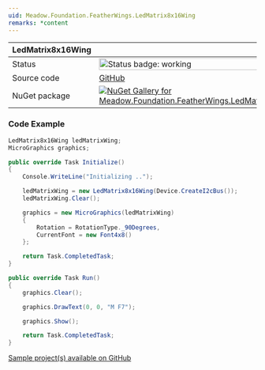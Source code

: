 ```yaml
---
uid: Meadow.Foundation.FeatherWings.LedMatrix8x16Wing
remarks: *content
---
```


| LedMatrix8x16Wing | |
|--------|--------|
| Status | <img src="https://img.shields.io/badge/Working-brightgreen" style="width: auto; height: -webkit-fill-available;" alt="Status badge: working" /> |
| Source code | [GitHub](https://github.com/WildernessLabs/Meadow.Foundation.FeatherWings/tree/main/Source/LedMatrix8x16Wing) |
| NuGet package | <a href="https://www.nuget.org/packages/Meadow.Foundation.FeatherWings.LedMatrix8x16Wing/" target="_blank"><img src="https://img.shields.io/nuget/v/Meadow.Foundation.FeatherWings.LedMatrix8x16Wing.svg?label=Meadow.Foundation.FeatherWings.LedMatrix8x16Wing" alt="NuGet Gallery for Meadow.Foundation.FeatherWings.LedMatrix8x16Wing" /></a> |

### Code Example

```csharp
LedMatrix8x16Wing ledMatrixWing;
MicroGraphics graphics;

public override Task Initialize()
{
    Console.WriteLine("Initializing ..");

    ledMatrixWing = new LedMatrix8x16Wing(Device.CreateI2cBus());
    ledMatrixWing.Clear();

    graphics = new MicroGraphics(ledMatrixWing) 
    {
        Rotation = RotationType._90Degrees,
        CurrentFont = new Font4x8()
    };

    return Task.CompletedTask;
}

public override Task Run()
{
    graphics.Clear();

    graphics.DrawText(0, 0, "M F7");

    graphics.Show();

    return Task.CompletedTask;
}

```

[Sample project(s) available on GitHub](https://github.com/WildernessLabs/Meadow.Foundation.FeatherWings/tree/main/Source/LedMatrix8x16Wing/Samples/LedMatrix8x16Wing_Sample)

